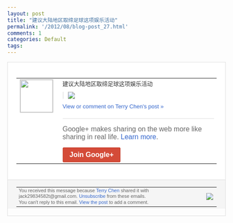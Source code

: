 ```yaml
---
layout: post
title: "建议大陆地区取缔足球这项娱乐活动"
permalink: '/2012/08/blog-post_27.html'
comments: 1
categories: Default
tags: 
---
```

<div style="border:solid 1px #dfdfdf;color:#686868;font:13px Arial"><div style="background-color:#fff;padding:20px;"><table cellpadding="0" cellspacing="0"><tr><td style="padding-right:15px;vertical-align:top"><a href="https://plus.google.com/_/notifications/emlink?emrecipient=110200756825219614165&amp;emid=CPi0oeTWibICFZSB3godOg0AAA&amp;path=%2F108643996575278738906&amp;dt=1346134765782&amp;uob=8"><img height="75" src="https://lh3.googleusercontent.com/-KKRGTyJ5Bl0/AAAAAAAAAAI/AAAAAAAAEEY/jllxqER5dCk/s75-c-k-a/photo.jpg" style="border:solid 1px #cccccc;" width="75"/></a></td><td style="width:578px;color:#333;font:13px Arial;vertical-align:top"><div style="padding-bottom:10px">建议大陆地区取缔足球这项娱乐活动</div><div style="margin-bottom:10px;padding-left:10px; border-left:2px solid #EAEAEA"><span style="margin-right:5px"><a href="https://plus.google.com/_/notifications/emlink?emrecipient=110200756825219614165&amp;emid=CPi0oeTWibICFZSB3godOg0AAA&amp;path=%2F108643996575278738906%2Fposts%2FZPSJVpotGWg%3Fgpinv%3DAMIXal_hysizW5wEYP7fTra8JwlKWP2uBxXEyPry2009BTWVojO-HRhiJxCBeu8K2RYNGuq8lp_TPcA0A0mH-cYoa44GH7Ywwf3xWqgIchZvUWm9tRhR3uY&amp;dt=1346134765782&amp;uob=8" style="color:#3366CC;text-decoration:none;"><img border="0" src="https://lh5.googleusercontent.com/-nGmjf8ZV37A/UDxibaTjLHI/AAAAAAAAsxI/JYg-bjRC0bE/h120/QQ%25E6%258B%25BC%25E9%259F%25B3%25E6%2588%25AA%25E5%259B%25BE%25E6%259C%25AA%25E5%2591%25BD%25E5%2590%258D.png" style="max-height:200px;max-width:275px"/></a></span></div><a href="https://plus.google.com/_/notifications/emlink?emrecipient=110200756825219614165&amp;emid=CPi0oeTWibICFZSB3godOg0AAA&amp;path=%2F108643996575278738906%2Fposts%2FZPSJVpotGWg%3Fgpinv%3DAMIXal_hysizW5wEYP7fTra8JwlKWP2uBxXEyPry2009BTWVojO-HRhiJxCBeu8K2RYNGuq8lp_TPcA0A0mH-cYoa44GH7Ywwf3xWqgIchZvUWm9tRhR3uY&amp;dt=1346134765782&amp;uob=8" style="color:#3366CC;text-decoration:none">View or comment on Terry Chen's post »</a><div style="margin-top:20px;border-top:solid 1px #dfdfdf"><div style="padding:15px 0;color:#686868;font:16px Arial">Google+ makes sharing on the web more like sharing in real life. <a href="http://www.google.com/+/learnmore/" style="color:#3366CC;text-decoration:none">Learn more</a>.</div><a href="https://plus.google.com/_/notifications/emlink?emrecipient=110200756825219614165&amp;emid=CPi0oeTWibICFZSB3godOg0AAA&amp;path=%2F%3Fgpinv%3DAMIXal_hysizW5wEYP7fTra8JwlKWP2uBxXEyPry2009BTWVojO-HRhiJxCBeu8K2RYNGuq8lp_TPcA0A0mH-cYoa44GH7Ywwf3xWqgIchZvUWm9tRhR3uY&amp;dt=1346134765782&amp;uob=8" style="display:inline-block;padding:7px 15px;background-color:#d44b38; color:#fff;font-size:16px; font-weight:bold;border-radius:2px;-webkit-border-radius:2px; -moz-border-radius:2px;border:solid 1px #c43b28; white-space:nowrap;text-decoration:none">Join Google+</a></div></td></tr></table></div><div style="border-top:solid 1px #dfdfdf;padding:0 20px; background-color:#f5f5f5"><table cellpadding="0" cellspacing="0" style="height:50px"><tbody><tr><td style="vertical-align:middle;width:100%; color:#636363;font:11px Arial; line-height:120%">You received this message because <a href="https://plus.google.com/_/notifications/emlink?emrecipient=110200756825219614165&amp;emid=CPi0oeTWibICFZSB3godOg0AAA&amp;path=%2F108643996575278738906%3Fgpinv%3DAMIXal_hysizW5wEYP7fTra8JwlKWP2uBxXEyPry2009BTWVojO-HRhiJxCBeu8K2RYNGuq8lp_TPcA0A0mH-cYoa44GH7Ywwf3xWqgIchZvUWm9tRhR3uY&amp;dt=1346134765782&amp;uob=8" style="color:#3366CC;text-decoration:none">Terry Chen</a> shared it with jack29834582t@gmail.com. <a href="https://plus.google.com/_/notifications/emlink?emrecipient=110200756825219614165&amp;emid=CPi0oeTWibICFZSB3godOg0AAA&amp;path=%2F_%2Fnonplus%2Femailsettings%3Fgpinv%3DAMIXal_hysizW5wEYP7fTra8JwlKWP2uBxXEyPry2009BTWVojO-HRhiJxCBeu8K2RYNGuq8lp_TPcA0A0mH-cYoa44GH7Ywwf3xWqgIchZvUWm9tRhR3uY%26est%3DADH5u8WPkAIjrMultw0356Z26YsAQUc0sxwKeyKsHnpxTQhn5IGYFxgOImkh50tJTxrf1FgjI3T8IUWyRunyvIHoT3_ATCNJJZqUbKJAaXE3jZlVKn37Cpo-b1TY6tjtUL1w2aMpANMVg4ApP6RCpa0FUEsJKoxn-A&amp;dt=1346134765782&amp;uob=8" style="color:#3366CC;text-decoration:none">Unsubscribe</a> from these emails.<br/>You can't reply to this email. <a href="https://plus.google.com/_/notifications/emlink?emrecipient=110200756825219614165&amp;emid=CPi0oeTWibICFZSB3godOg0AAA&amp;path=%2F108643996575278738906%2Fposts%2FZPSJVpotGWg%3Fgpinv%3DAMIXal_hysizW5wEYP7fTra8JwlKWP2uBxXEyPry2009BTWVojO-HRhiJxCBeu8K2RYNGuq8lp_TPcA0A0mH-cYoa44GH7Ywwf3xWqgIchZvUWm9tRhR3uY&amp;dt=1346134765782&amp;uob=8" style="color:#3366CC;text-decoration:none">View the post</a> to add a comment.<br/></td><td><img src="https://ssl.gstatic.com/s2/oz/images/notifications/logo/google-plus-6617a72bb36cc548861652780c9e6ff1.png"/></td></tr></tbody></table></div></div>